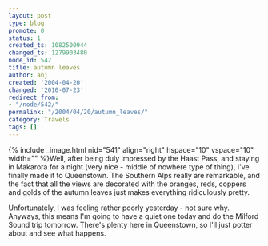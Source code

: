 ```yaml
---
layout: post
type: blog
promote: 0
status: 1
created_ts: 1082500944
changed_ts: 1279903480
node_id: 542
title: autumn leaves
author: anj
created: '2004-04-20'
changed: '2010-07-23'
redirect_from:
- "/node/542/"
permalink: "/2004/04/20/autumn_leaves/"
category: Travels
tags: []
---
```

{% include _image.html nid="541" align="right" hspace="10" vspace="10" width="" %}Well, after being duly impressed by the Haast Pass, and staying in Makarora for a night (very nice - middle of nowhere type of thing), I've finally made it to Queenstown.  The Southern Alps really are remarkable, and the fact that all the views are decorated with the oranges, reds, coppers and golds of the autumn leaves just makes everything ridiculously pretty.

Unfortunately, I was feeling rather poorly yesterday - not sure why.  Anyways, this means I'm going to have a quiet one today and do the Milford Sound trip tomorrow.  There's plenty here in Queenstown, so I'll just potter about and see what happens.
